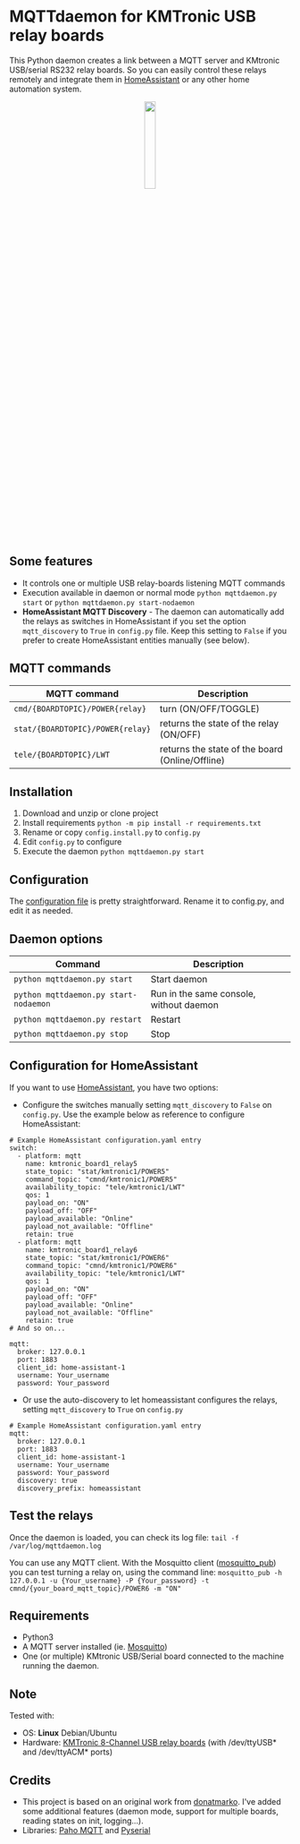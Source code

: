 # MQTTdaemon for KMTronic USB relay boards
This Python daemon creates a link between a MQTT server and KMtronic USB/serial RS232 relay boards.
So you can easily control these relays remotely and integrate them in [HomeAssistant](https://www.home-assistant.io/) or any other home automation system.
<div align="center">
        <img width="20%" src="https://www.kmtronic.com/image/cache/catalog/product_343-500x500.jpg"/>
</div>

## Some features
- It controls one or multiple USB relay-boards listening MQTT commands
- Execution available in daemon or normal mode
  `python mqttdaemon.py start` or `python mqttdaemon.py start-nodaemon`
- **HomeAssistant MQTT Discovery** - The daemon can automatically add the relays as switches in HomeAssistant if you set the option `mqtt_discovery` to `True` in `config.py` file. Keep this setting to `False` if you prefer to create HomeAssistant entities manually (see below).

## MQTT commands
| MQTT command | Description |
| ------------- | ------------- |
| `cmd/{BOARDTOPIC}/POWER{relay}`  | turn (ON/OFF/TOGGLE)  |
| `stat/{BOARDTOPIC}/POWER{relay}`  | returns the state of the relay (ON/OFF)  |
| `tele/{BOARDTOPIC}/LWT`  | returns the state of the board (Online/Offline)  |

## Installation
1. Download and unzip or clone project
2. Install requirements
   `python -m pip install -r requirements.txt`
3. Rename or copy `config.install.py` to `config.py`
4. Edit `config.py` to configure
5. Execute the daemon
   `python mqttdaemon.py start`

## Configuration
The [configuration file](https://github.com/migrivas/MQTTdaemon_kmtronicUSB/blob/master/config.install.py) is pretty straightforward.
Rename it to config.py, and edit it as needed.

## Daemon options
| Command | Description |
| ------------- | ------------- |
| `python mqttdaemon.py start`  | Start daemon  |
| `python mqttdaemon.py start-nodaemon`  | Run in the same console, without daemon  |
| `python mqttdaemon.py restart`  | Restart  |
| `python mqttdaemon.py stop`  | Stop  |

## Configuration for HomeAssistant
If you want to use [HomeAssistant](https://www.home-assistant.io/), you have two options:
- Configure the switches manually setting `mqtt_discovery` to `False` on `config.py`.
  Use the example below as reference to configure HomeAssistant:
```
# Example HomeAssistant configuration.yaml entry
switch:
  - platform: mqtt
    name: kmtronic_board1_relay5
    state_topic: "stat/kmtronic1/POWER5"
    command_topic: "cmnd/kmtronic1/POWER5"
    availability_topic: "tele/kmtronic1/LWT"
    qos: 1
    payload_on: "ON"
    payload_off: "OFF"
    payload_available: "Online"
    payload_not_available: "Offline"
    retain: true
  - platform: mqtt
    name: kmtronic_board1_relay6
    state_topic: "stat/kmtronic1/POWER6"
    command_topic: "cmnd/kmtronic1/POWER6"
    availability_topic: "tele/kmtronic1/LWT"
    qos: 1
    payload_on: "ON"
    payload_off: "OFF"
    payload_available: "Online"
    payload_not_available: "Offline"
    retain: true
# And so on...

mqtt:
  broker: 127.0.0.1
  port: 1883
  client_id: home-assistant-1
  username: Your_username
  password: Your_password
```    
- Or use the auto-discovery to let homeassistant configures the relays, setting `mqtt_discovery` to `True` on `config.py`
```
# Example HomeAssistant configuration.yaml entry
mqtt:
  broker: 127.0.0.1
  port: 1883
  client_id: home-assistant-1
  username: Your_username
  password: Your_password
  discovery: true
  discovery_prefix: homeassistant
```

## Test the relays
Once the daemon is loaded, you can check its log file:
`tail -f /var/log/mqttdaemon.log`

You can use any MQTT client. With the Mosquitto client ([mosquitto_pub](https://manpages.debian.org/testing/mosquitto-clients/mosquitto_pub.1.en.html)) you can test turning a relay on, using the command line:
`mosquitto_pub -h 127.0.0.1 -u {Your_username} -P {Your_password} -t cmnd/{your_board_mqtt_topic}/POWER6 -m "ON"`

## Requirements
- Python3
- A MQTT server installed (ie. [Mosquitto](https://mosquitto.org/))
- One (or multiple) KMtronic USB/Serial board connected to the machine running the daemon.

## Note
Tested with:
- OS: **Linux** Debian/Ubuntu
- Hardware: [KMTronic 8-Channel USB relay boards](https://sigma-shop.com/product/8/-usb-eight-channel-relay-controller-serial-controlled-12v-ftdi-.html) (with /dev/ttyUSB* and /dev/ttyACM* ports)

## Credits
- This project is based on an original work from [donatmarko](https://github.com/donatmarko/kmtronic-usb-relaybox-mqtt). I've added some additional features (daemon mode, support for multiple boards, reading states on init, logging...).
- Libraries: [Paho MQTT](https://pypi.org/project/paho-mqtt/) and [Pyserial](https://github.com/pyserial/pyserial)
